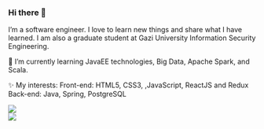 ### Hi there 👋


I’m a software engineer. I love to learn new things and share what I have learned. I am also a graduate  student at Gazi University Information Security Engineering.

🌱 I’m currently learning JavaEE technologies, Big Data, Apache Spark, and Scala.

✨ My interests:
    Front-end: HTML5, CSS3, ,JavaScript, ReactJS and Redux
    Back-end: Java, Spring, PostgreSQL 
    
![](https://komarev.com/ghpvc/?username=aslihankcbs&color=blueviolet)    
![](https://github-readme-stats.vercel.app/api?username=aslihankcbs&theme=tokyonight)
